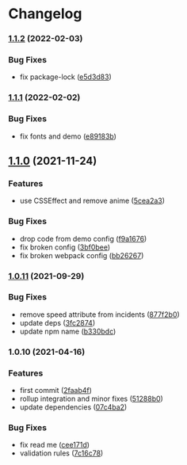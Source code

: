 # Changelog

### [1.1.2](https://www.github.com/donkeyclip/motorcortex-presenter/compare/v1.1.1...v1.1.2) (2022-02-03)


### Bug Fixes

* fix package-lock ([e5d3d83](https://www.github.com/donkeyclip/motorcortex-presenter/commit/e5d3d83c9c8cbb39273da3d4eb1387ad3b28a794))

### [1.1.1](https://www.github.com/donkeyclip/motorcortex-presenter/compare/v1.1.0...v1.1.1) (2022-02-02)


### Bug Fixes

* fix fonts and demo ([e89183b](https://www.github.com/donkeyclip/motorcortex-presenter/commit/e89183b72c7c7376ce60c60cc74ecc3912a4b934))

## [1.1.0](https://www.github.com/donkeyclip/motorcortex-presenter/compare/v1.0.11...v1.1.0) (2021-11-24)


### Features

* use CSSEffect and remove anime ([5cea2a3](https://www.github.com/donkeyclip/motorcortex-presenter/commit/5cea2a379f4ec9b85b3f3ced6fe36b979bf17daf))


### Bug Fixes

* drop code from demo config ([f9a1676](https://www.github.com/donkeyclip/motorcortex-presenter/commit/f9a16763eb7a54d027d348c42d577de7d5f1e00b))
* fix broken config ([3bf0bee](https://www.github.com/donkeyclip/motorcortex-presenter/commit/3bf0beee74d17b977d26c55329fb88cf9f77e8d3))
* fix broken webpack config ([bb26267](https://www.github.com/donkeyclip/motorcortex-presenter/commit/bb26267e595ef409f47cc455609258b37e638aac))

### [1.0.11](https://www.github.com/donkeyclip/motorcortex-presenter/compare/v1.0.10...v1.0.11) (2021-09-29)


### Bug Fixes

* remove speed attribute from incidents ([877f2b0](https://www.github.com/donkeyclip/motorcortex-presenter/commit/877f2b0a54d3676362179cda34a612a1d8b89bda))
* update deps ([3fc2874](https://www.github.com/donkeyclip/motorcortex-presenter/commit/3fc2874376814b60a674dfe2696abcc8fb373870))
* update npm name ([b330bdc](https://www.github.com/donkeyclip/motorcortex-presenter/commit/b330bdc48746b8e37e1dd5bb300af758d9e2443e))

### 1.0.10 (2021-04-16)


### Features

* first commit ([2faab4f](https://www.github.com/kissmybutton/motorcortex-presenter/commit/2faab4f34b6f19c7566aed03120f9440314abcaa))
* rollup integration and minor fixes ([51288b0](https://www.github.com/kissmybutton/motorcortex-presenter/commit/51288b046d66f72668895cf3300450a25f15ae09))
* update dependencies ([07c4ba2](https://www.github.com/kissmybutton/motorcortex-presenter/commit/07c4ba2f750fc860d0099dd1b132127b61a2aaa6))


### Bug Fixes

* fix read me ([cee171d](https://www.github.com/kissmybutton/motorcortex-presenter/commit/cee171d0429aea398ff42ddcf23e379354a50329))
* validation rules ([7c16c78](https://www.github.com/kissmybutton/motorcortex-presenter/commit/7c16c78aff000a98c4f25f7387e3fe42e74c1cab))
